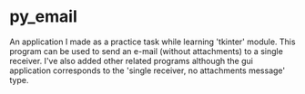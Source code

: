 # py_email
An application I made as a practice task while learning 'tkinter' module. This program can be used to send an e-mail (without attachments) to a single receiver. I've also added other related programs although the gui application corresponds to the 'single receiver, no attachments message' type.
